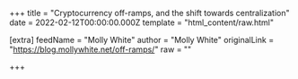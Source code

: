 
+++
title = "Cryptocurrency off-ramps, and the shift towards centralization"
date = 2022-02-12T00:00:00.000Z
template = "html_content/raw.html"

[extra]
feedName = "Molly White"
author = "Molly White"
originalLink = "https://blog.mollywhite.net/off-ramps/"
raw = ""

+++

